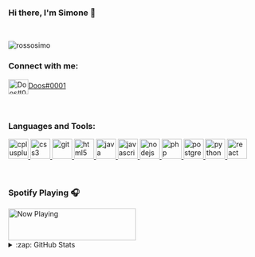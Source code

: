 ### Hi there, I'm Simone 👋

<br>

<p align="left"> <img src="https://komarev.com/ghpvc/?username=rossosimo&label=Profile%20views&color=006eff&style=flat-square" alt="rossosimo" /> </p>

<h3 align="left">Connect with me:</h3>
<p align="left">
<a href="https://discord.com/" target="blank"><img align="center" src="https://cdn.jsdelivr.net/npm/simple-icons@3.0.1/icons/discord.svg" alt="Doos#0001" height="30" width="40" />Doos#0001</a>
</p>



<br>

<h3 align="left">Languages and Tools:</h3>
<p align="left"> <a href="https://www.w3schools.com/cpp/" target="_blank"> <img src="https://devicons.github.io/devicon/devicon.git/icons/cplusplus/cplusplus-original.svg" alt="cplusplus" width="40" height="40"/> </a> <a href="https://www.w3schools.com/css/" target="_blank"> <img src="https://devicons.github.io/devicon/devicon.git/icons/css3/css3-original-wordmark.svg" alt="css3" width="40" height="40"/> </a> <a href="https://git-scm.com/" target="_blank"> <img src="https://www.vectorlogo.zone/logos/git-scm/git-scm-icon.svg" alt="git" width="40" height="40"/> </a> <a href="https://www.w3.org/html/" target="_blank"> <img src="https://devicons.github.io/devicon/devicon.git/icons/html5/html5-original-wordmark.svg" alt="html5" width="40" height="40"/> </a> <a href="https://www.java.com" target="_blank"> <img src="https://devicons.github.io/devicon/devicon.git/icons/java/java-original-wordmark.svg" alt="java" width="40" height="40"/> </a> <a href="https://developer.mozilla.org/en-US/docs/Web/JavaScript" target="_blank"> <img src="https://devicons.github.io/devicon/devicon.git/icons/javascript/javascript-original.svg" alt="javascript" width="40" height="40"/> </a> <a href="https://nodejs.org" target="_blank"> <img src="https://devicons.github.io/devicon/devicon.git/icons/nodejs/nodejs-original-wordmark.svg" alt="nodejs" width="40" height="40"/> </a> <a href="https://www.php.net" target="_blank"> <img src="https://devicons.github.io/devicon/devicon.git/icons/php/php-original.svg" alt="php" width="40" height="40"/> </a> <a href="https://www.postgresql.org" target="_blank"> <img src="https://devicons.github.io/devicon/devicon.git/icons/postgresql/postgresql-original-wordmark.svg" alt="postgresql" width="40" height="40"/> </a> <a href="https://www.python.org" target="_blank"> <img src="https://upload.wikimedia.org/wikipedia/commons/thumb/c/c3/Python-logo-notext.svg/1024px-Python-logo-notext.svg.png" alt="python" width="40" height="40"/> </a> <a href="https://reactjs.org/" target="_blank"> <img src="https://devicons.github.io/devicon/devicon.git/icons/react/react-original-wordmark.svg" alt="react" width="40" height="40"/> </a> </p>

<br>

### Spotify Playing 🎧

<a href="https://now-playing-profile1-9eex47elg.vercel.app/now-playing?open">
    <img src="https://now-playing-profile1-9eex47elg.vercel.app/now-playing" width="256" height="64" alt="Now Playing">
</a>

<br>

<details>
  <summary>:zap: GitHub Stats</summary>

  <img align="left" alt="codeSTACKr's GitHub Stats" src="https://github-readme-stats-omega-dusky.vercel.app/api?username=RossoSimo&show_icons=true&hide_border=true" />

</details>
